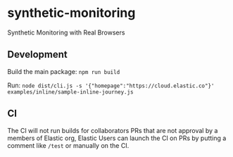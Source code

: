 # synthetic-monitoring
Synthetic Monitoring with Real Browsers


## Development

Build the main package: `npm run build`

Run: `node dist/cli.js -s '{"homepage":"https://cloud.elastic.co"}' examples/inline/sample-inline-journey.js`

## CI

The CI will not run builds for collaborators PRs that are not approval by a members of Elastic org,
Elastic Users can launch the CI on PRs by putting a comment like `/test` or manually on the CI.